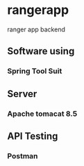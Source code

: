 # rangerapp
ranger app backend

##  Software using

  ### Spring Tool Suit 
## Server
  ### Apache tomacat 8.5
## API Testing
  ### Postman
